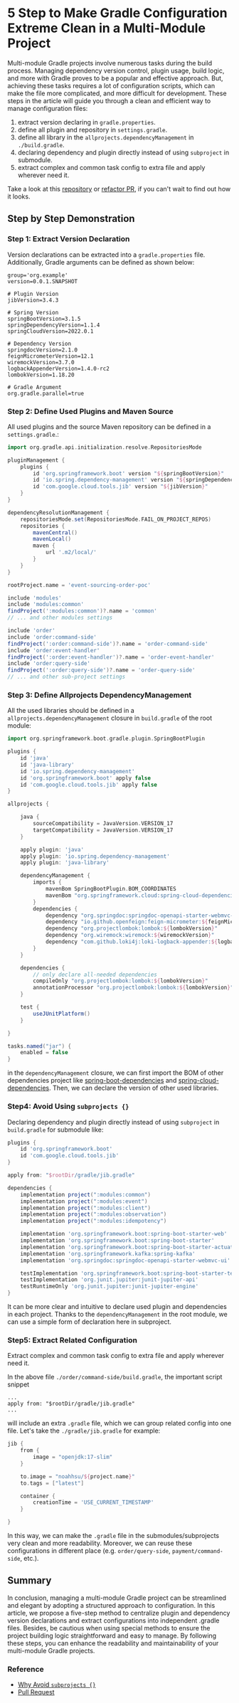 # 5 Step to Make Gradle Configuration Extreme Clean in a Multi-Module Project

Multi-module Gradle projects involve numerous tasks during the build process. Managing dependency version control, plugin usage, build logic, and more with Gradle proves to be a popular and effective approach. But, achieving these tasks requires a lot of configuration scripts, which can make the file more complicated, and more difficult for development. These steps in the article will guide you through a clean and efficient way to manage configuration files:

1. extract version declaring in `gradle.properties`.
2. define all plugin and repository in `settings.gradle`.
3. define all library in the `allprojects.dependencyManagement` in `./build.gradle`.
4. declaring dependency and plugin directly instead of using `subproject` in submodule.
5. extract complex and common task config to extra file and apply wherever need it.

Take a look at this [repository](https://github.com/NoahHsu/event-sourcing-order-poc) or [refactor PR](https://github.com/NoahHsu/event-sourcing-order-poc/pull/72), if you can't wait to find out how it looks.

## Step by Step Demonstration

### Step 1: Extract Version Declaration

Version declarations can be extracted into a `gradle.properties` file. Additionally, Gradle arguments can be defined as shown below:

```properties title="./gradle.properties"
group='org.example'
version=0.0.1.SNAPSHOT

# Plugin Version
jibVersion=3.4.3

# Spring Version
springBootVersion=3.1.5
springDependencyVersion=1.1.4
springCloudVersion=2022.0.1

# Dependency Version
springdocVersion=2.1.0
feignMicrometerVersion=12.1
wiremockVersion=3.7.0
logbackAppenderVersion=1.4.0-rc2
lombokVersion=1.18.20

# Gradle Argument
org.gradle.parallel=true
```

### Step 2: Define Used Plugins and Maven Source 

All used plugins and the source Maven repository can be defined in a `settings.gradle`.:

```groovy title="./settings.gradle"
import org.gradle.api.initialization.resolve.RepositoriesMode

pluginManagement {
    plugins {
        id 'org.springframework.boot' version "${springBootVersion}"
        id 'io.spring.dependency-management' version "${springDependencyVersion}"
        id 'com.google.cloud.tools.jib' version "${jibVersion}"
    }
}

dependencyResolutionManagement {
    repositoriesMode.set(RepositoriesMode.FAIL_ON_PROJECT_REPOS)
    repositories {
        mavenCentral()
        mavenLocal()
        maven {
            url '.m2/local/'
        }
    }
}

rootProject.name = 'event-sourcing-order-poc'

include 'modules'
include 'modules:common'
findProject(':modules:common')?.name = 'common'
// ... and other modules settings

include 'order'
include 'order:command-side'
findProject(':order:command-side')?.name = 'order-command-side'
include 'order:event-handler'
findProject(':order:event-handler')?.name = 'order-event-handler'
include 'order:query-side'
findProject(':order:query-side')?.name = 'order-query-side'
// ... and other sub-project settings

```

### Step 3: Define Allprojects DependencyManagement

All the used libraries should be defined in a `allprojects.dependencyManagement` closure in `build.gradle` of the root module:

```groovy title="./build.gradle"
import org.springframework.boot.gradle.plugin.SpringBootPlugin

plugins {
    id 'java'
    id 'java-library'
    id 'io.spring.dependency-management'
    id 'org.springframework.boot' apply false
    id 'com.google.cloud.tools.jib' apply false
}

allprojects {

    java {
        sourceCompatibility = JavaVersion.VERSION_17
        targetCompatibility = JavaVersion.VERSION_17
    }

    apply plugin: 'java'
    apply plugin: 'io.spring.dependency-management'
    apply plugin: 'java-library'

    dependencyManagement {
        imports {
            mavenBom SpringBootPlugin.BOM_COORDINATES
            mavenBom "org.springframework.cloud:spring-cloud-dependencies:${springCloudVersion}"
        }
        dependencies {
            dependency "org.springdoc:springdoc-openapi-starter-webmvc-ui:${springdocVersion}"
            dependency "io.github.openfeign:feign-micrometer:${feignMicrometerVersion}"
            dependency "org.projectlombok:lombok:${lombokVersion}"
            dependency "org.wiremock:wiremock:${wiremockVersion}"
            dependency "com.github.loki4j:loki-logback-appender:${logbackAppenderVersion}"
        }
    }

    dependencies {
        // only declare all-needed dependencies
        compileOnly "org.projectlombok:lombok:${lombokVersion}"
        annotationProcessor "org.projectlombok:lombok:${lombokVersion}"
    }

    test {
        useJUnitPlatform()
    }

}

tasks.named("jar") {
    enabled = false
}
```

in the `dependencyManagement` closure, we can first import the BOM of other dependencies project like [spring-boot-dependencies](https://mvnrepository.com/artifact/org.springframework.boot/spring-boot-dependencies) and [spring-cloud-dependencies](https://mvnrepository.com/artifact/org.springframework.cloud/spring-cloud-dependencies). Then, we can declare the version of other used libraries.

### Step4: Avoid Using `subprojects {}`  

Declaring dependency and plugin directly instead of using `subproject` in `build.gradle` for submodule like:

```groovy title="./order/command-side/build.gradle"
plugins {
    id 'org.springframework.boot'
    id 'com.google.cloud.tools.jib'
}

apply from: "$rootDir/gradle/jib.gradle"

dependencies {
    implementation project(":modules:common")
    implementation project(":modules:event")
    implementation project(":modules:client")
    implementation project(":modules:observation")
    implementation project(":modules:idempotency")

    implementation 'org.springframework.boot:spring-boot-starter-web'
    implementation 'org.springframework.boot:spring-boot-starter'
    implementation 'org.springframework.boot:spring-boot-starter-actuator'
    implementation 'org.springframework.kafka:spring-kafka'
    implementation 'org.springdoc:springdoc-openapi-starter-webmvc-ui'

    testImplementation 'org.springframework.boot:spring-boot-starter-test'
    testImplementation 'org.junit.jupiter:junit-jupiter-api'
    testRuntimeOnly 'org.junit.jupiter:junit-jupiter-engine'
}
```

It can be more clear and intuitive to declare used plugin and dependencies in each project. Thanks to the `dependencyManagement` in the root module, we can use a simple form of declaration here in subproject.

### Step5: Extract Related Configuration 

Extract complex and common task config to extra file and apply wherever need it.

In the above file `./order/command-side/build.gradle`, the important script snippet 

```
...
apply from: "$rootDir/gradle/jib.gradle"
...
``` 

will include an extra `.gradle` file, which we can group related config into one file. Let's take the `./gradle/jib.gradle` for example:

```groovy title="./gradle/jib.gradle"
jib {
    from {
        image = "openjdk:17-slim"
    }

    to.image = "noahhsu/${project.name}"
    to.tags = ["latest"]

    container {
        creationTime = 'USE_CURRENT_TIMESTAMP'
    }

}
```

In this way, we can make the `.gradle` file in the submodules/subprojects very clean and more readability. Moreover, we can reuse these configurations in different place (e.g. `order/query-side`, `payment/command-side`, etc.).

## Summary

In conclusion, managing a multi-module Gradle project can be streamlined and elegant by adopting a structured approach to configuration. In this article, we propose a five-step method to centralize plugin and dependency version declarations and extract configurations into independent .gradle files. Besides, be cautious when using special methods to ensure the project building logic straightforward and easy to manage. By following these steps, you can enhance the readability and maintainability of your multi-module Gradle projects.

### Reference
- [Why Avoid `subprojects {}`](https://docs.gradle.org/current/userguide/sharing_build_logic_between_subprojects.html#sec:convention_plugins_vs_cross_configuration)
- [Pull Request](https://github.com/NoahHsu/event-sourcing-order-poc/pull/72)